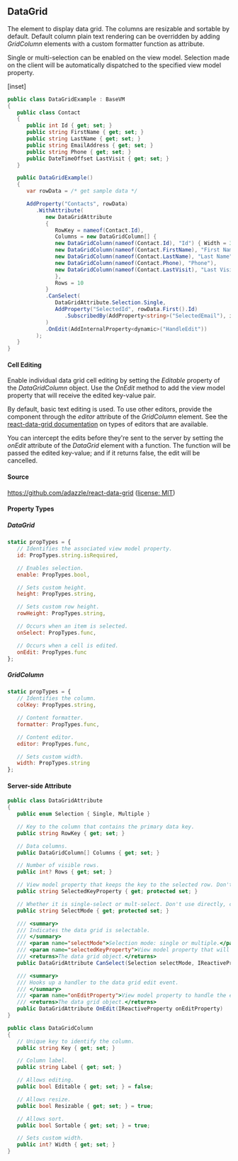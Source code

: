 ﻿## DataGrid

The element to display data grid. The columns are resizable and sortable by default.  Default column plain text rendering can be overridden by adding _GridColumn_ elements with a custom formatter function as attribute.

Single or multi-selection can be enabled on the view model.  Selection made on the client will be automatically dispatched to the specified view model property.

[inset]

```csharp
public class DataGridExample : BaseVM
{
   public class Contact
   {
      public int Id { get; set; }
      public string FirstName { get; set; }
      public string LastName { get; set; }
      public string EmailAddress { get; set; }
      public string Phone { get; set; }
      public DateTimeOffset LastVisit { get; set; }
   }

   public DataGridExample()
   {
      var rowData = /* get sample data */

      AddProperty("Contacts", rowData)
         .WithAttribute(
            new DataGridAttribute
            {
               RowKey = nameof(Contact.Id),
               Columns = new DataGridColumn[] {
               new DataGridColumn(nameof(Contact.Id), "Id") { Width = 3, Resizable = false, Sortable = false },
               new DataGridColumn(nameof(Contact.FirstName), "First Name") { Editable = true },
               new DataGridColumn(nameof(Contact.LastName), "Last Name") { Editable = true },
               new DataGridColumn(nameof(Contact.Phone), "Phone"),
               new DataGridColumn(nameof(Contact.LastVisit), "Last Visit")
               },
               Rows = 10
            }
            .CanSelect(
               DataGridAttribute.Selection.Single,
               AddProperty("SelectedId", rowData.First().Id)
                  .SubscribedBy(AddProperty<string>("SelectedEmail"), id => rowData.First(row => row.Id == id).EmailAddress)
            )
            .OnEdit(AddInternalProperty<dynamic>("HandleEdit"))
         );
   }
}
```

#### Cell Editing

Enable individual data grid cell editing by setting the _Editable_ property of the _DataGridColumn_ object.  Use the _OnEdit_ method to add the view model property that will receive the edited key-value pair.  

By default, basic text editing is used.  To use other editors, provide the component through the _editor_ attribute of the _GridColumn_ element.  See the [react-data-grid documentation](http://adazzle.github.io/react-data-grid/docs/examples/dropdown-editor) on types of editors that are available.

You can intercept the edits before they're sent to the server by setting the _onEdit_ attribute of the _DataGrid_ element with a function.  The function will be passed the edited key-value; and if it returns false, the edit will be cancelled.

#### Source

https://github.com/adazzle/react-data-grid ([license: MIT](https://github.com/adazzle/react-data-grid/blob/master/LICENSE))


#### Property Types

##### DataGrid
```jsx
static propTypes = {
   // Identifies the associated view model property.
   id: PropTypes.string.isRequired,

   // Enables selection.
   enable: PropTypes.bool,

   // Sets custom height.
   height: PropTypes.string,

   // Sets custom row height.
   rowHeight: PropTypes.string,

   // Occurs when an item is selected.
   onSelect: PropTypes.func,

   // Occurs when a cell is edited.
   onEdit: PropTypes.func
};
```

##### GridColumn
```jsx
static propTypes = {
   // Identifies the column.
   colKey: PropTypes.string,

   // Content formatter.
   formatter: PropTypes.func,

   // Content editor.
   editor: PropTypes.func,

   // Sets custom width.
   width: PropTypes.string
};
```

#### Server-side Attribute

```csharp
public class DataGridAttribute
{
   public enum Selection { Single, Multiple }

   // Key to the column that contains the primary data key.
   public string RowKey { get; set; }

   // Data columns.
   public DataGridColumn[] Columns { get; set; }

   // Number of visible rows.
   public int? Rows { get; set; }

   // View model property that keeps the key to the selected row. Don't use directly, call CanSelect instead.
   public string SelectedKeyProperty { get; protected set; }

   // Whether it is single-select or mult-select. Don't use directly, call CanSelect instead.
   public string SelectMode { get; protected set; }

   /// <summary>
   /// Indicates the data grid is selectable.
   /// </summary>
   /// <param name="selectMode">Selection mode: single or multiple.</param>
   /// <param name="selectedKeyProperty">View model property that will receive the selected key(s).</param>
   /// <returns>The data grid object.</returns>
   public DataGridAttribute CanSelect(Selection selectMode, IReactiveProperty selectedKeyProperty);

   /// <summary>
   /// Hooks up a handler to the data grid edit event.
   /// </summary>
   /// <param name="onEditProperty">View model property to handle the edit event.</param>
   /// <returns>The data grid object.</returns>
   public DataGridAttribute OnEdit(IReactiveProperty onEditProperty)   
}

public class DataGridColumn
{
   // Unique key to identify the column.
   public string Key { get; set; }

   // Column label.
   public string Label { get; set; }

   // Allows editing.
   public bool Editable { get; set; } = false;   

   // Allows resize.
   public bool Resizable { get; set; } = true;

   // Allows sort.
   public bool Sortable { get; set; } = true;

   // Sets custom width.
   public int? Width { get; set; }
}
```